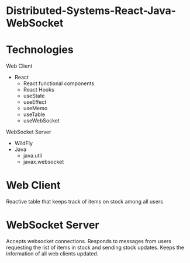 # Distributed-Systems-React-Java-WebSocket

# Technologies
Web Client
* React 
   * React functional components
   * React Hooks
    * useState
    * useEffect
    * useMemo
    * useTable
    * useWebSocket
    
WebSocket Server
* WildFly
* Java
   * java.util
   * javax.websocket

# Web Client
Reactive table that keeps track of items on stock among all users

# WebSocket Server
Accepts websocket connections. Responds to messages from users requesting the list of items in stock and sending stock updates. Keeps the information of all web clients updated.
